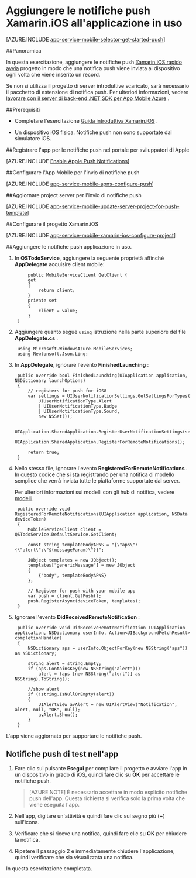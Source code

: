 <properties
    pageTitle="Aggiungere le notifiche push Xamarin.iOS all'applicazione in uso con il servizio di App Azure"
    description="Informazioni su come utilizzare il servizio di App Azure per inviare le notifiche push per l'app Xamarin.iOS"
    services="app-service\mobile"
    documentationCenter="xamarin"
    authors="ysxu"
    manager="dwrede"
    editor=""/>

<tags
    ms.service="app-service-mobile"
    ms.workload="mobile"
    ms.tgt_pltfrm="mobile-xamarin-ios"
    ms.devlang="dotnet"
    ms.topic="article"
    ms.date="10/12/2016"
    ms.author="yuaxu"/>

# <a name="add-push-notifications-to-your-xamarinios-app"></a>Aggiungere le notifiche push Xamarin.iOS all'applicazione in uso

[AZURE.INCLUDE [app-service-mobile-selector-get-started-push](../../includes/app-service-mobile-selector-get-started-push.md)]

##<a name="overview"></a>Panoramica

In questa esercitazione, aggiungere le notifiche push [Xamarin.iOS rapido avvia](app-service-mobile-xamarin-ios-get-started.md) progetto in modo che una notifica push viene inviata al dispositivo ogni volta che viene inserito un record.

Se non si utilizza il progetto di server introduttive scaricato, sarà necessario il pacchetto di estensione di notifica push. Per ulteriori informazioni, vedere [lavorare con il server di back-end .NET SDK per App Mobile Azure](app-service-mobile-dotnet-backend-how-to-use-server-sdk.md) .

##<a name="prerequisites"></a>Prerequisiti

* Completare l'esercitazione [Guida introduttiva Xamarin.iOS](app-service-mobile-xamarin-ios-get-started.md) .

* Un dispositivo iOS fisica. Notifiche push non sono supportate dal simulatore iOS.

##<a name="register-the-app-for-push-notifications-on-apples-developer-portal"></a>Registrare l'app per le notifiche push nel portale per sviluppatori di Apple

[AZURE.INCLUDE [Enable Apple Push Notifications](../../includes/enable-apple-push-notifications.md)]

##<a name="configure-your-mobile-app-to-send-push-notifications"></a>Configurare l'App Mobile per l'invio di notifiche push

[AZURE.INCLUDE [app-service-mobile-apns-configure-push](../../includes/app-service-mobile-apns-configure-push.md)]

##<a name="update-the-server-project-to-send-push-notifications"></a>Aggiornare project server per l'invio di notifiche push

[AZURE.INCLUDE [app-service-mobile-update-server-project-for-push-template](../../includes/app-service-mobile-update-server-project-for-push-template.md)]

##<a name="configure-your-xamarinios-project"></a>Configurare il progetto Xamarin.iOS

[AZURE.INCLUDE [app-service-mobile-xamarin-ios-configure-project](../../includes/app-service-mobile-xamarin-ios-configure-project.md)]

##<a name="add-push-notifications-to-your-app"></a>Aggiungere le notifiche push applicazione in uso.

1. In **QSTodoService**, aggiungere la seguente proprietà affinché **AppDelegate** acquisire client mobile:

            public MobileServiceClient GetClient {
            get
            {
                return client;
            }
            private set
            {
                client = value;
            }
        }

1. Aggiungere quanto segue `using` istruzione nella parte superiore del file **AppDelegate.cs** .

        using Microsoft.WindowsAzure.MobileServices;
        using Newtonsoft.Json.Linq;

2. In **AppDelegate**, ignorare l'evento **FinishedLaunching** :

        public override bool FinishedLaunching(UIApplication application, NSDictionary launchOptions)
        {
            // registers for push for iOS8
            var settings = UIUserNotificationSettings.GetSettingsForTypes(
                UIUserNotificationType.Alert
                | UIUserNotificationType.Badge
                | UIUserNotificationType.Sound,
                new NSSet());

            UIApplication.SharedApplication.RegisterUserNotificationSettings(settings);
            UIApplication.SharedApplication.RegisterForRemoteNotifications();

            return true;
        }

3. Nello stesso file, ignorare l'evento **RegisteredForRemoteNotifications** . In questo codice che si sta registrando per una notifica di modello semplice che verrà inviata tutte le piattaforme supportate dal server.

    Per ulteriori informazioni sui modelli con gli hub di notifica, vedere [modelli](../notification-hubs/notification-hubs-templates-cross-platform-push-messages.md).


        public override void RegisteredForRemoteNotifications(UIApplication application, NSData deviceToken)
        {
            MobileServiceClient client = QSTodoService.DefaultService.GetClient;

            const string templateBodyAPNS = "{\"aps\":{\"alert\":\"$(messageParam)\"}}";

            JObject templates = new JObject();
            templates["genericMessage"] = new JObject
            {
                {"body", templateBodyAPNS}
            };

            // Register for push with your mobile app
            var push = client.GetPush();
            push.RegisterAsync(deviceToken, templates);
        }


4. Ignorare l'evento **DidReceivedRemoteNotification** :

        public override void DidReceiveRemoteNotification (UIApplication application, NSDictionary userInfo, Action<UIBackgroundFetchResult> completionHandler)
        {
            NSDictionary aps = userInfo.ObjectForKey(new NSString("aps")) as NSDictionary;

            string alert = string.Empty;
            if (aps.ContainsKey(new NSString("alert")))
                alert = (aps [new NSString("alert")] as NSString).ToString();

            //show alert
            if (!string.IsNullOrEmpty(alert))
            {
                UIAlertView avAlert = new UIAlertView("Notification", alert, null, "OK", null);
                avAlert.Show();
            }
        }

L'app viene aggiornato per supportare le notifiche push.

## <a name="test"></a>Notifiche push di test nell'app

1. Fare clic sul pulsante **Esegui** per compilare il progetto e avviare l'app in un dispositivo in grado di iOS, quindi fare clic su **OK** per accettare le notifiche push.

    > [AZURE.NOTE] È necessario accettare in modo esplicito notifiche push dell'app. Questa richiesta si verifica solo la prima volta che viene eseguita l'app.

2. Nell'app, digitare un'attività e quindi fare clic sul segno più (**+**) sull'icona.

3. Verificare che si riceve una notifica, quindi fare clic su **OK** per chiudere la notifica.

4. Ripetere il passaggio 2 e immediatamente chiudere l'applicazione, quindi verificare che sia visualizzata una notifica.

In questa esercitazione completata.

<!-- Images. -->

<!-- URLs. -->



